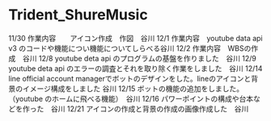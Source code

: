 # Trident_ShureMusic
 
11/30 作業内容　　アイコン作成　作図　谷川 
12/1 作業内容　youtube data api v3 のコードや機能につい機能についてしらべる谷川
 12/2 作業内容　WBSの作成　谷川
12/8 youtube deta api のプログラムの基盤を作りました　谷川
12/9　youtube deta api のエラーの調査とそれを取り除く作業をしました　谷川
12/14 line official account managerでボットのデザインをした。lineのアイコンと背景のイメージ構成をしました 谷川
12/15  ボットの機能の追加をしました。（youtube のホームに飛べる機能）　谷川
12/16 パワーポイントの構成や台本などを作った　谷川
12/21 アイコンの作成と背景の作成の画像作成した　谷川


